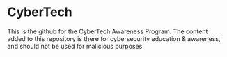 # CyberTech

This is the github for the CyberTech Awareness Program. The content added to this repository is there for cybersecurity education & awareness, and should not be used for malicious purposes. 
